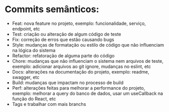 # Commits semânticos:
  - Feat: nova feature no projeto, exemplo: funcionalidade, serviço, endpoint, etc
  - Test: criação ou alteração de algum código de teste
  - Fix: correção de erros que estão causando bugs
  - Style: mudanças de formatação ou estilo de código que não influenciam na lógica do sistema
  - Refactor: refatoração de alguma parte do código
  - Chore: mudanças que não influenciam o sistema nem arquivos de teste, exemplo: adicionar arquivos ao git ignore, mudanças no eslint, etc
  - Docs: alterações na documentação do projeto, exemplo: readme, swagger, etc
  - Build: mudanças que impactam no processo de build
  - Perf: alterações feitas para melhorar a performance do projeto, exemplo: melhorar a query do banco de dados, usar um useCallback na função do React, etc
  - Tags e trabalhar com mais branchs